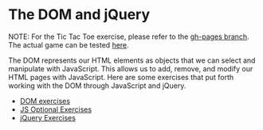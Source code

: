The DOM and jQuery
===================

NOTE: For the Tic Tac Toe exercise, please refer to the [gh-pages branch](https://github.com/hqcasanova/DOM-and-jQuery-basics/tree/gh-pages). The actual game can be tested [here](http://hqcasanova.github.io/DOM-and-jQuery-basics/).

The DOM represents our HTML elements as objects that we can select and manipulate with JavaScript. This allows us to add, remove, and modify our HTML pages with JavaScript. Here are some exercises that put forth working with the DOM through JavaScript and jQuery.

* [DOM exercises](https://github.com/hqcasanova/DOM-and-jQuery-basics/blob/master/dom.js)
* [JS Optional Exercises](https://github.com/hqcasanova/DOM-and-jQuery-basics/blob/master/optional.js)
* [jQuery Exercises](https://github.com/hqcasanova/DOM-and-jQuery-basics/blob/master/jquery_fundamentals/index.html)